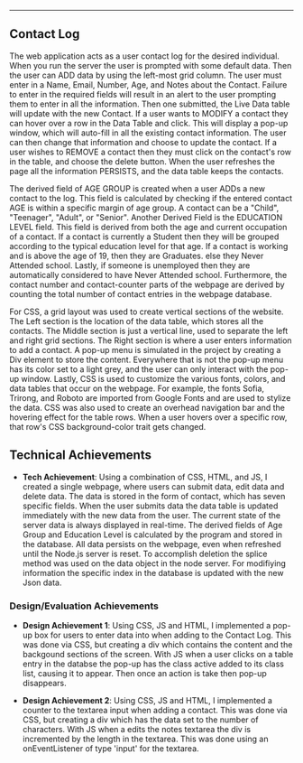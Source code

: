---

## Contact Log
The web application acts as a user contact log for the desired individual. When you run the server the user is prompted with some default data. Then the user can ADD data by using the left-most grid column. The user must enter in a Name, Email, Number, Age, and Notes about the Contact. Failure to enter in the required fields will result in an alert to the user prompting them to enter in all the information. Then one submitted, the Live Data table will update with the new Contact. If a user wants to MODIFY a contact they can hover over a row in the Data Table and click. This will display a pop-up window, which will auto-fill in all the existing contact information. The user can then change that information and choose to update the contact. If a user wishes to REMOVE a contact then they must click on the contact's row in the table, and choose the delete button. When the user refreshes the page all the information PERSISTS, and the data table keeps the contacts. 

The derived field of AGE GROUP is created when a user ADDs a new contact to the log. This field is calculated by checking if the entered contact AGE is within a specific margin of age group. A contact can be a "Child", "Teenager", "Adult", or "Senior". Another Derived Field is the EDUCATION LEVEL field. This field is derived from both the age and current occupation of a contact. If a contact is currently a Student then they will be grouped according to the typical education level for that age. If a contact is working and is above the age of 19, then they are Graduates. else they Never Attended school. Lastly, if someone is unemployed then they are automatically considered to have Never Attended school. Furthermore, the contact number and contact-counter parts of the webpage are derived by counting the total number of contact entries in the webpage database.

For CSS, a grid layout was used to create vertical sections of the website. The Left section is the location of the data table, which stores all the contacts. The Middle section is just a vertical line, used to separate the left and right grid sections. The Right section is where a user enters information to add a contact. A pop-up menu is simulated in the project by creating a Div element to store the content. Everywhere that is not the pop-up menu has its color set to a light grey, and the user can only interact with the pop-up window. Lastly, CSS is used to customize the various fonts, colors, and data tables that occur on the webpage. For example, the fonts Sofia, Trirong, and Roboto are imported from Google Fonts and are used to stylize the data. CSS was also used to create an overhead navigation bar and the hovering effect for the table rows. When a user hovers over a specific row, that row's CSS background-color trait gets changed. 

## Technical Achievements
- **Tech Achievement**: Using a combination of CSS, HTML, and JS, I created a single webpage, where users can submit data, edit data and delete data. The data is stored in the form of contact, which has seven specific fields. When the user submits data the data table is updated immediately with the new data from the user. The current state of the server data is always displayed in real-time. The derived fields of Age Group and Education Level is calculated by the program and stored in the database. All data persists on the webpage, even when refreshed until the Node.js server is reset. To accomplish deletion the splice method was used on the data object in the node server. For modifiying information the specific index in the database is updated with the new Json data.

### Design/Evaluation Achievements
- **Design Achievement 1**: Using CSS, JS and HTML, I implemented a pop-up box for users to enter data into when adding to the Contact Log. This was done via CSS, but creating a div which contains the content and the backgound sections of the screen. With JS when a user clicks on a table entry in the databse the pop-up has the class active added to its class list, causing it to appear. Then once an action is take then pop-up disappears.

- **Design Achievement 2**: Using CSS, JS and HTML, I implemented a counter to the textarea input when adding a contact. This was done via CSS, but creating a div which has the data set to the number of characters. With JS when a edits the notes textarea the div is incremented by the length in the textarea. This was done using an onEventListener of type 'input' for the textarea.
